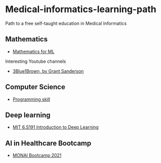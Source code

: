 # Medical-informatics-learning-path
Path to a free self-taught education in Medical Informatics

## Mathematics
- [Mathematics for ML](https://www.coursera.org/specializations/mathematics-machine-learning)

Interesting Youtube channels
- [3Blue1Brown, by Grant Sanderson](https://www.youtube.com/c/3blue1brown)

## Computer Science
- [Programming skill](https://leetcode.com/)

 
## Deep learning 
- [MIT 6.S191 Introduction to Deep Learning](http://introtodeeplearning.com/)


## AI in Healthcare Bootcamp
- [MONAI Bootcamp 2021](https://www.youtube.com/playlist?list=PLtoSVSQ2XzyCobzE6NvwjNpITsQyPUtfs)

